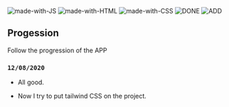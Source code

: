 ![made-with-JS](https://img.shields.io/badge/Made%20with-JS-1f425f.svg)
![made-with-HTML](https://img.shields.io/badge/Made%20with-HTML-1f425f.svg)
![made-with-CSS](https://img.shields.io/badge/Made%20with-CSS-1f425f.svg)
![DONE](https://img.shields.io/badge/PROJECT-DONE-SUCCESS)
![ADD](https://img.shields.io/badge/PROJECT-ADD%20FEATURES-ff69b4)

## Progession

Follow the progression of the APP

### `12/08/2020`

- All good. 

- Now I try to put tailwind CSS on the project. 



